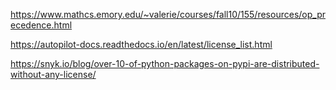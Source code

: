 https://www.mathcs.emory.edu/~valerie/courses/fall10/155/resources/op_precedence.html

https://autopilot-docs.readthedocs.io/en/latest/license_list.html

https://snyk.io/blog/over-10-of-python-packages-on-pypi-are-distributed-without-any-license/


    

